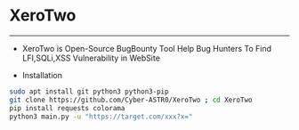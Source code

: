 # XeroTwo
-------------------
 - XeroTwo is Open-Source BugBounty Tool Help Bug Hunters To Find LFI,SQLi,XSS Vulnerability in WebSite

 - Installation
```bash
sudo apt install git python3 python3-pip
git clone https://github.com/Cyber-ASTR0/XeroTwo ; cd XeroTwo
pip install requests colorama
python3 main.py -u "https://target.com/xxx?x="
```
